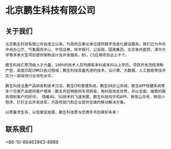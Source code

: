 # 北京鹏生科技有限公司

## 关于我们

    北京鹏生科技有限公司自成立以来，为政府企事业单位提供数字信息化建设服务。我们已为中共中央办公厅、气象服务中心、中信证券、恒丰银行、公安部、国美集团、北京阜外医院、清华大学等多家大型项目提供架构设计及开发服务，BS、CS应用项目达上千个。

    鹏生科技汇聚顶级人才力量，100%的技术人员均拥有本科或本科以上学历，项目开发流程清晰严密，高度匹配CMMI5各过程域；鹏生科技具备先进的技术，云计算、大数据、人工智能等技术实力一直保持行业领先水平。

    鹏生科技注重产品研发和技术沉淀，鹏生CMS管理系统、鹏生OA办公系统、鹏生APP快建系统等多个完善产品提供客户使用；鹏生开启物联网专项研发，用科技改变世界，并以全面、细致的服务得到客户的好评。 随着4G、5G技术的飞速发展，鹏生科技向手机APP、微信公众号、微信小程序、钉钉企业开发进军，为政府部门和企业提供全面的移动解决方案。

    以质量求生存，以信誉促发展，鹏生科技愿与您携手共创美好未来！
    
## 联系我们

  +86-10-86463943-8888

